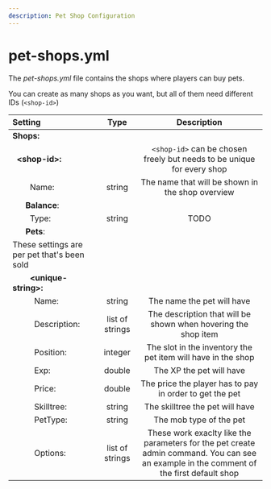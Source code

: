 ```yaml
---
description: Pet Shop Configuration
---
```


# pet-shops.yml

The _pet-shops.yml_ file contains the shops where players can buy pets.

You can create as many shops as you want, but all of them need different IDs \(`<shop-id>`\)

| Setting | Type | Description |
| :--- | :---: | :---: |
| **Shops:** |  |  |
|   **&lt;shop-id&gt;:** |  | `<shop-id>` can be chosen freely but needs to be unique for every shop |
|         Name: | string | The name that will be shown in the shop overview |
|       **Balance**: |  |  |
|         Type: | string | TODO |
|       **Pets**: |  |  |
| These settings are per pet that's been sold |  |  |
|         **&lt;unique-string&gt;:** |  |  |
|           Name: | string | The name the pet will have |
|           Description: | list of strings | The description that will be shown when hovering the shop item |
|           Position: | integer | The slot in the inventory the pet item will have in the shop |
|           Exp: | double | The XP the pet will have |
|           Price: | double | The price the player has to pay in order to get the pet |
|           Skilltree: | string | The skilltree the pet will have |
|           PetType: | string | The mob type of the pet |
|           Options: | list of strings | These work exaclty like the parameters for the pet create admin command. You can see an example in the comment of the first default shop |

